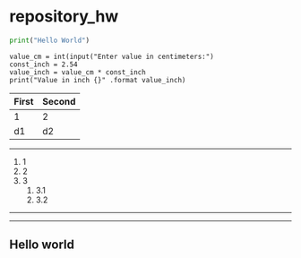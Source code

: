 # repository_hw


```python
print("Hello World")
```
```
value_cm = int(input("Enter value in centimeters:")
const_inch = 2.54
value_inch = value_cm * const_inch
print("Value in inch {}" .format value_inch)
```

First | Second 
------------ | -------------
1 | 2
d1 | d2


--------

1. 1
2. 2
3. 3
   1. 3.1
   2. 3.2

--------

---------
Hello world
---------